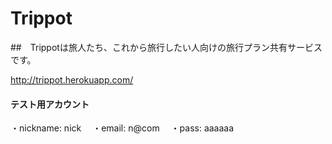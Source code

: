 # Trippot

##　Trippotは旅人たち、これから旅行したい人向けの旅行プラン共有サービスです。

http://trippot.herokuapp.com/

#### テスト用アカウント
・nickname: nick　
・email: n@com　
・pass: aaaaaa　


